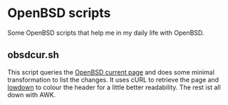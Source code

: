# OpenBSD scripts

Some OpenBSD scripts that help me in my daily life with OpenBSD.

## obsdcur.sh
This script queries the [OpenBSD current page](https://www.openbsd.org/faq/current.html)
and does some minimal transformation to list the changes.
It uses cURL to retrieve the page and [lowdown](https://kristaps.bsd.lv/lowdown/) to colour
the header for a little better readability.
The rest ist all down with AWK.
